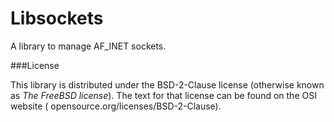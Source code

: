 Libsockets
==========

A library to manage AF_INET sockets. 

###License

This library is distributed under the BSD-2-Clause license (otherwise known as *The FreeBSD license*). The text for that license can be found on the OSI website ( opensource.org/licenses/BSD-2-Clause).
